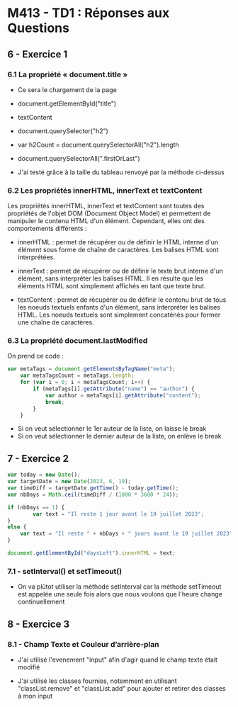 # M413 - TD1 : Réponses aux Questions

## 6 - Exercice 1

### 6.1 La propriété « document.title »

- Ce sera le chargement de la page
- document.getElementById("title")
- textContent

- document.querySelector("h2")

- var h2Count = document.querySelectorAll("h2").length

- document.querySelectorAll(".firstOrLast")
- J'ai testé grâce à la taille du tableau renvoyé par la méthode ci-dessus

### 6.2 Les propriétés innerHTML, innerText et textContent

Les propriétés innerHTML, innerText et textContent sont toutes des propriétés de l'objet DOM (Document Object Model) et permettent de manipuler le contenu HTML d'un élément. Cependant, elles ont des comportements différents :

- innerHTML : permet de récupérer ou de définir le HTML interne d'un élément sous forme de chaîne de caractères. Les balises HTML sont interprétées.

- innerText : permet de récupérer ou de définir le texte brut interne d'un élément, sans interpréter les balises HTML. Il en résulte que les éléments HTML sont simplement affichés en tant que texte brut.

- textContent : permet de récupérer ou de définir le contenu brut de tous les noeuds textuels enfants d'un élément, sans interpréter les balises HTML. Les noeuds textuels sont simplement concaténés pour former une chaîne de caractères.

### 6.3 La propriété document.lastModified

On prend ce code :
```javascript
var metaTags = document.getElementsByTagName("meta");
	var metaTagsCount = metaTags.length;
	for (var i = 0; i < metaTagsCount; i++) {
		if (metaTags[i].getAttribute("name") == "author") {
			var author = metaTags[i].getAttribute("content");
			break;
		}
	}
```

- Si on veut sélectionner le 1er auteur de la liste, on laisse le break
- Si on veut sélectionner le dernier auteur de la liste, on enlève le break

## 7 - Exercice 2 ##################################################

```javascript
var today = new Date();
var targetDate = new Date(2023, 6, 19);
var timeDiff = targetDate.getTime() - today.getTime();
var nbDays = Math.ceil(timeDiff / (1000 * 3600 * 24));
```

```javascript
if (nbDays == 1) {
		var text = "Il reste 1 jour avant le 19 juillet 2023";
}
else {
	var text = "Il reste " + nbDays + " jours avant le 19 juillet 2023";
}

document.getElementById("daysLeft").innerHTML = text;
```

### 7.1 - setInterval() et setTimeout()

- On va plûtot utiliser la méthode setInterval car la méthode setTimeout est appelée une seule fois alors que nous voulons que l'heure change continuellement

## 8 - Exercice 3

### 8.1 - Champ Texte et Couleur d’arrière-plan

- J'ai utilisé l'evenement "input" afin d'agir quand le champ texte était modifié

- J'ai utilisé les classes fournies, notemment en utilisant "classList.remove" et "classList.add" pour ajouter et retirer des classes à mon input








